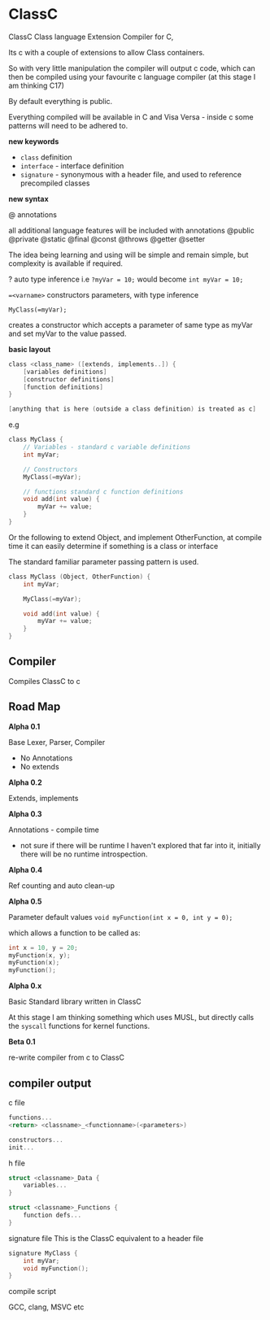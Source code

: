 # ClassC
ClassC Class language Extension Compiler for C, 

Its c with a couple of extensions to allow Class containers.

So with very little manipulation the compiler will output c code, which can then be compiled using your favourite c language compiler (at this stage I am thinking C17)

By default everything is public.

Everything compiled will be available in C and Visa Versa - inside c some patterns will need to be adhered to.

**new keywords**

* `class` definition
* `interface` - interface definition
* `signature` - synonymous with a header file, and used to reference precompiled classes

**new syntax**

@ annotations

all additional language features will be included with annotations
@public
@private
@static
@final
@const
@throws
@getter
@setter

The idea being learning and using will be simple and remain simple, but complexity is available if required.

? auto type inference
i.e
`?myVar = 10;` would become `int myVar = 10;`

`=<varname>` constructors parameters, with type inference

`MyClass(=myVar);`

creates a constructor which accepts a parameter of same type as myVar and set myVar to the value passed.

**basic layout**

```c
class <class_name> ([extends, implements..]) {
    [variables definitions]
    [constructor definitions]
    [function definitions]
}

[anything that is here (outside a class definition) is treated as c]
```
e.g
```c
class MyClass {
    // Variables - standard c variable definitions 
    int myVar;

    // Constructors 
    MyClass(=myVar);

    // functions standard c function definitions
    void add(int value) {
        myVar += value;
    }
}
```
Or the following to extend Object, and implement OtherFunction,
at compile time it can easily determine if something is a class or interface

The standard familiar parameter passing pattern is used.
```c
class MyClass (Object, OtherFunction) {
    int myVar;

    MyClass(=myVar);

    void add(int value) {
        myVar += value;
    }
}
```

## Compiler ##

Compiles ClassC to c

## Road Map ##

**Alpha 0.1**

Base Lexer, Parser, Compiler
* No Annotations
* No extends

**Alpha 0.2**

Extends, implements

**Alpha 0.3**

Annotations - compile time
- not sure if there will be runtime I haven't explored that far into it, initially there will be no runtime introspection.

**Alpha 0.4**

Ref counting and auto clean-up

**Alpha 0.5**

Parameter default values
`void myFunction(int x = 0, int y = 0);`

which allows a function to be called as:
```C
int x = 10, y = 20;
myFunction(x, y);
myFunction(x);
myFunction();
```

**Alpha 0.x**

Basic Standard library written in ClassC

At this stage I am thinking something which uses MUSL, but directly calls the `syscall` functions for kernel functions.

**Beta 0.1**

re-write compiler from c to ClassC

## compiler output ##

c file
```c
functions...
<return> <classname>_<functionname>(<parameters>)

constructors...
init...
```
h file
```c
struct <classname>_Data {
    variables...
}

struct <classname>_Functions {
    function defs...
}
```

signature file
This is the ClassC equivalent to a header file
```c
signature MyClass {
    int myVar;
    void myFunction();
}
```
compile script

GCC, clang, MSVC etc